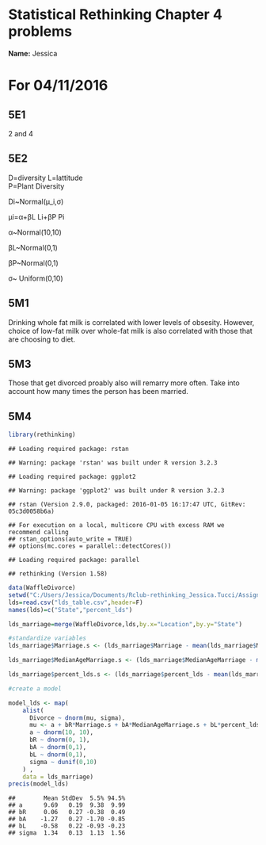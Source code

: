 # Statistical Rethinking Chapter 4 problems

__Name:__ Jessica


# For 04/11/2016

## 5E1

2 and 4

## 5E2
D=diversity 
L=lattitude  
P=Plant Diversity

Di~Normal(μ_i,σ)

μi=α+βL Li+βP Pi

α~Normal(10,10)

βL~Normal(0,1)

βP~Normal(0,1)

σ~ Uniform(0,10)

## 5M1
Drinking whole fat milk is correlated with lower levels of obsesity. However, choice of low-fat milk over whole-fat milk is also correlated with those that are choosing to diet.

## 5M3
Those that get divorced proably also will remarry more often. Take into account how many times the person has been married.

## 5M4

```r
library(rethinking)
```

```
## Loading required package: rstan
```

```
## Warning: package 'rstan' was built under R version 3.2.3
```

```
## Loading required package: ggplot2
```

```
## Warning: package 'ggplot2' was built under R version 3.2.3
```

```
## rstan (Version 2.9.0, packaged: 2016-01-05 16:17:47 UTC, GitRev: 05c3d0058b6a)
```

```
## For execution on a local, multicore CPU with excess RAM we recommend calling
## rstan_options(auto_write = TRUE)
## options(mc.cores = parallel::detectCores())
```

```
## Loading required package: parallel
```

```
## rethinking (Version 1.58)
```

```r
data(WaffleDivorce)
setwd("C:/Users/Jessica/Documents/Rclub-rethinking_Jessica.Tucci/Assignment_Chapter_05")
lds=read.csv("lds_table.csv",header=F)
names(lds)=c("State","percent_lds")

lds_marriage=merge(WaffleDivorce,lds,by.x="Location",by.y="State")

#standardize variables
lds_marriage$Marriage.s <- (lds_marriage$Marriage - mean(lds_marriage$Marriage))/sd(lds_marriage$Marriage)

lds_marriage$MedianAgeMarriage.s <- (lds_marriage$MedianAgeMarriage - mean(lds_marriage$MedianAgeMarriage))/sd(lds_marriage$MedianAgeMarriage)

lds_marriage$percent_lds.s <- (lds_marriage$percent_lds - mean(lds_marriage$percent_lds))/sd(lds_marriage$percent_lds)

#create a model

model_lds <- map(
    alist(
      Divorce ~ dnorm(mu, sigma),
      mu <- a + bR*Marriage.s + bA*MedianAgeMarriage.s + bL*percent_lds.s,
      a ~ dnorm(10, 10),
      bR ~ dnorm(0, 1),
      bA ~ dnorm(0,1),
      bL ~ dnorm(0,1),
      sigma ~ dunif(0,10)
    ) ,
    data = lds_marriage)
precis(model_lds)
```

```
##        Mean StdDev  5.5% 94.5%
## a      9.69   0.19  9.38  9.99
## bR     0.06   0.27 -0.38  0.49
## bA    -1.27   0.27 -1.70 -0.85
## bL    -0.58   0.22 -0.93 -0.23
## sigma  1.34   0.13  1.13  1.56
```



